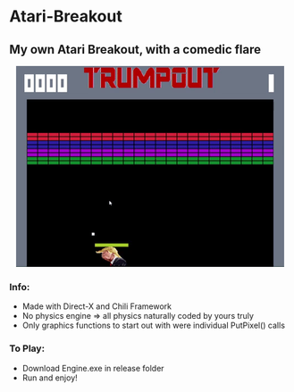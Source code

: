 # Atari-Breakout
<h2>My own Atari Breakout, with a comedic flare</h2>

<p align="center"><img src = "breakoutGif.gif" /></p>

<h3>Info:</h3>
<ul>
  <li>Made with Direct-X and Chili Framework</li>
  <li>No physics engine => all physics naturally coded by yours truly</li>
  <li>Only graphics functions to start out with were individual PutPixel() calls</li>
</ul>
  
<h3>To Play:</h3>
<ul>
  <li>Download Engine.exe in release folder</li>
  <li>Run and enjoy!</li>
</ul>
